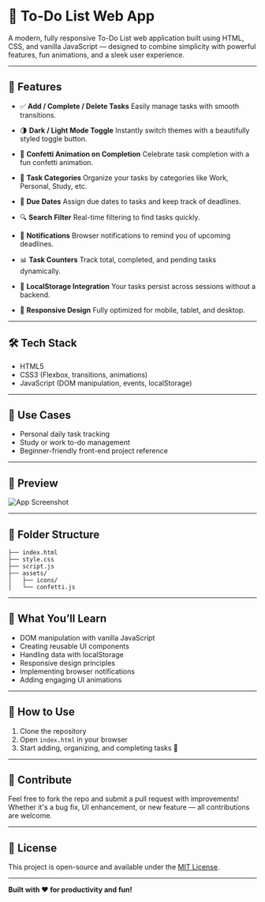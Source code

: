 # 📝 To-Do List Web App

A modern, fully responsive To-Do List web application built using HTML, CSS, and vanilla JavaScript — designed to combine simplicity with powerful features, fun animations, and a sleek user experience.

---

## 🚀 Features

* ✅ **Add / Complete / Delete Tasks**
  Easily manage tasks with smooth transitions.

* 🌗 **Dark / Light Mode Toggle**
  Instantly switch themes with a beautifully styled toggle button.

* 🎉 **Confetti Animation on Completion**
  Celebrate task completion with a fun confetti animation.

* 📂 **Task Categories**
  Organize your tasks by categories like Work, Personal, Study, etc.

* 📅 **Due Dates**
  Assign due dates to tasks and keep track of deadlines.

* 🔍 **Search Filter**
  Real-time filtering to find tasks quickly.

* 🔔 **Notifications**
  Browser notifications to remind you of upcoming deadlines.

* 📊 **Task Counters**
  Track total, completed, and pending tasks dynamically.

* 💾 **LocalStorage Integration**
  Your tasks persist across sessions without a backend.

* 📱 **Responsive Design**
  Fully optimized for mobile, tablet, and desktop.

---

## 🛠️ Tech Stack

* HTML5
* CSS3 (Flexbox, transitions, animations)
* JavaScript (DOM manipulation, events, localStorage)

---

## 🎯 Use Cases

* Personal daily task tracking
* Study or work to-do management
* Beginner-friendly front-end project reference

---

## 📸 Preview

![App Screenshot](preview.png) <!-- Replace with your screenshot file name -->

---

## 📂 Folder Structure

```plaintext
├── index.html
├── style.css
├── script.js
├── assets/
│   ├── icons/
│   └── confetti.js
```

---

## 🧠 What You’ll Learn

* DOM manipulation with vanilla JavaScript
* Creating reusable UI components
* Handling data with localStorage
* Responsive design principles
* Implementing browser notifications
* Adding engaging UI animations

---

## 📌 How to Use

1. Clone the repository
2. Open `index.html` in your browser
3. Start adding, organizing, and completing tasks 🎯

---

## 🤝 Contribute

Feel free to fork the repo and submit a pull request with improvements! Whether it's a bug fix, UI enhancement, or new feature — all contributions are welcome.

---

## 📃 License

This project is open-source and available under the [MIT License](LICENSE).

---

**Built with ❤️ for productivity and fun!**
